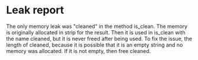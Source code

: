# Leak report

The only memory leak was "cleaned" in the method is_clean. The memory is originally allocated in strip for the result. Then it is used in is_clean with the name cleaned, but it is never freed after being used. To fix the issue, the length of cleaned, because it is possible that it is an empty string and no memory was allocated. If it is not empty, then free cleaned.

